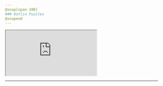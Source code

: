```yaml
---
@snap[span-100]
### Kotlin Puzzles
@snapend
---
```


<iframe class="stretch" src="https://pl.kotl.in/RUvXzOwi7?theme=darcula&from=2&to=6"></iframe>

---